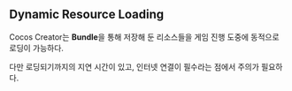 ## Dynamic Resource Loading

Cocos Creator는 **Bundle**을 통해 저장해 둔 리소스들을 게임 진행 도중에 동적으로 로딩이 가능하다.

다만 로딩되기까지의 지연 시간이 있고, 인터넷 연결이 필수라는 점에서 주의가 필요하다.

